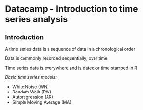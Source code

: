 # Datacamp - Introduction to time series analysis

## Introduction

A time series data is a sequence of data in a chronological order

Data is commonly recorded sequentially, over time

Time series data is everywhere and is dated or time stamped in R

*Basic time series models:*
- White Noise (WN)
- Random Walk (RW)
- Autoregression (AR)
- Simple Moving Average (MA)